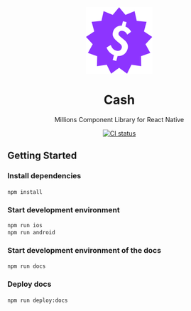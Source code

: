 <p align="center">
  <img width="150" height="150" src="assets/logo-mark.svg">
</p>

<h1 align="center">Cash</h1>

<p align="center">Millions Component Library for React Native</p>

<p align="center">
  <a href="https://github.com/millionscard/cash/actions/workflows/ci.yml">
    <img alt="CI status" src="https://github.com/millionscard/cash/actions/workflows/ci.yml/badge.svg">
  </a>
</p>

## Getting Started

### Install dependencies

`npm install`

### Start development environment

```
npm run ios
npm run android
```

### Start development environment of the docs

`npm run docs`

### Deploy docs

`npm run deploy:docs`
